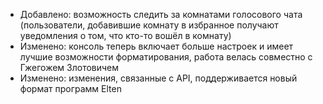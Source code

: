 - Добавлено: возможность следить за комнатами голосового чата (пользователи, добавившие комнату в избранное получают уведомления о том, что кто-то вошёл в комнату)
- Изменено: консоль теперь включает больше настроек и имеет лучшие возможности форматирования, работа велась совместно с Гжегожем Злотовичем
- Изменено: изменения, связанные с API, поддерживается новый формат программ Elten